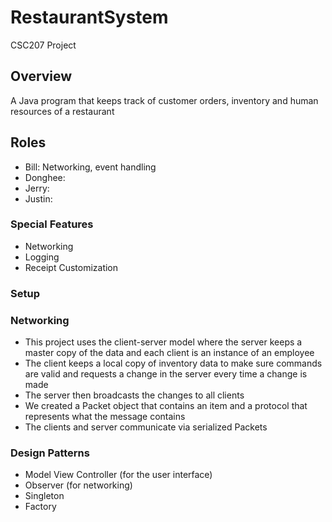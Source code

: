 # RestaurantSystem
CSC207 Project

## Overview
A Java program that keeps track of customer orders, inventory and human resources of a restaurant

## Roles
* Bill: Networking, event handling
* Donghee: 
* Jerry: 
* Justin:

### Special Features
* Networking
* Logging
* Receipt Customization

### Setup

### Networking
* This project uses the client-server model where the server keeps a master copy of the data and each client is an instance of an employee
* The client keeps a local copy of inventory data to make sure commands are valid and requests a change in the server every time a change is made
* The server then broadcasts the changes to all clients
* We created a Packet object that contains an item and a protocol that represents what the message contains
* The clients and server communicate via serialized Packets

### Design Patterns
* Model View Controller (for the user interface)
* Observer (for networking)
* Singleton
* Factory
